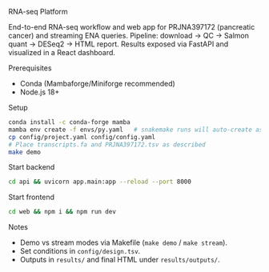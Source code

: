 RNA-seq Platform

End-to-end RNA-seq workflow and web app for PRJNA397172 (pancreatic cancer) and streaming ENA queries. Pipeline: download → QC → Salmon quant → DESeq2 → HTML report. Results exposed via FastAPI and visualized in a React dashboard.

Prerequisites
- Conda (Mambaforge/Miniforge recommended)
- Node.js 18+

Setup
```bash
conda install -c conda-forge mamba
mamba env create -f envs/py.yaml   # snakemake runs will auto-create as needed
cp config/project.yaml config/config.yaml
# Place transcripts.fa and PRJNA397172.tsv as described
make demo
```

Start backend
```bash
cd api && uvicorn app.main:app --reload --port 8000
```

Start frontend
```bash
cd web && npm i && npm run dev
```

Notes
- Demo vs stream modes via Makefile (`make demo` / `make stream`).
- Set conditions in `config/design.tsv`.
- Outputs in `results/` and final HTML under `results/outputs/`.








